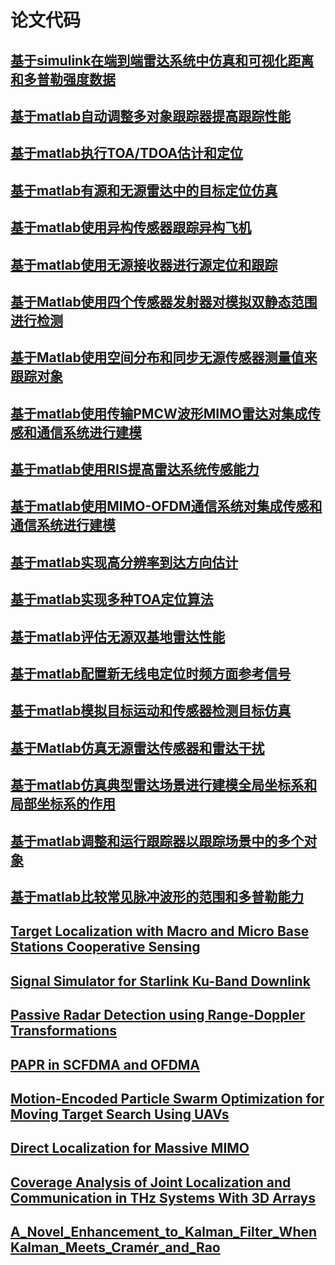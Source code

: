# 论文代码
## [基于simulink在端到端雷达系统中仿真和可视化距离和多普勒强度数据](https://yangpannanren.github.io/Paper_Code/#/基于simulink在端到端雷达系统中仿真和可视化距离和多普勒强度数据/)
## [基于matlab自动调整多对象跟踪器提高跟踪性能](https://yangpannanren.github.io/Paper_Code/#/基于matlab自动调整多对象跟踪器提高跟踪性能/)
## [基于matlab执行TOA/TDOA估计和定位](https://yangpannanren.github.io/Paper_Code/#/基于matlab执行TOATDOA估计和定位/)
## [基于matlab有源和无源雷达中的目标定位仿真](https://yangpannanren.github.io/Paper_Code/#/基于matlab有源和无源雷达中的目标定位仿真/)
## [基于matlab使用异构传感器跟踪异构飞机](https://yangpannanren.github.io/Paper_Code/#/基于matlab使用异构传感器跟踪异构飞机/)
## [基于matlab使用无源接收器进行源定位和跟踪](https://yangpannanren.github.io/Paper_Code/#/基于matlab使用无源接收器进行源定位和跟踪/)
## [基于Matlab使用四个传感器发射器对模拟双静态范围进行检测](https://yangpannanren.github.io/Paper_Code/#/基于Matlab使用四个传感器发射器对模拟双静态范围进行检测/)
## [基于Matlab使用空间分布和同步无源传感器测量值来跟踪对象](https://yangpannanren.github.io/Paper_Code/#/基于Matlab使用空间分布和同步无源传感器测量值来跟踪对象/)
## [基于matlab使用传输PMCW波形MIMO雷达对集成传感和通信系统进行建模](https://yangpannanren.github.io/Paper_Code/#/基于matlab使用传输PMCW波形MIMO雷达对集成传感和通信系统进行建模/)
## [基于matlab使用RIS提高雷达系统传感能力](https://yangpannanren.github.io/Paper_Code/#/基于matlab使用RIS提高雷达系统传感能力/)
## [基于matlab使用MIMO-OFDM通信系统对集成传感和通信系统进行建模](https://yangpannanren.github.io/Paper_Code/#/基于matlab使用MIMO-OFDM通信系统对集成传感和通信系统进行建模/)
## [基于matlab实现高分辨率到达方向估计](https://yangpannanren.github.io/Paper_Code/#/基于matlab实现高分辨率到达方向估计/)
## [基于matlab实现多种TOA定位算法](https://yangpannanren.github.io/Paper_Code/#/基于matlab实现多种TOA定位算法/)
## [基于matlab评估无源双基地雷达性能](https://yangpannanren.github.io/Paper_Code/#/基于matlab评估无源双基地雷达性能/)
## [基于matlab配置新无线电定位时频方面参考信号](https://yangpannanren.github.io/Paper_Code/#/基于matlab配置新无线电定位时频方面参考信号/)
## [基于matlab模拟目标运动和传感器检测目标仿真](https://yangpannanren.github.io/Paper_Code/#/基于matlab模拟目标运动和传感器检测目标仿真/)
## [基于Matlab仿真无源雷达传感器和雷达干扰](https://yangpannanren.github.io/Paper_Code/#/基于Matlab仿真无源雷达传感器和雷达干扰/)
## [基于matlab仿真典型雷达场景进行建模全局坐标系和局部坐标系的作用](https://yangpannanren.github.io/Paper_Code/#/基于matlab仿真典型雷达场景进行建模全局坐标系和局部坐标系的作用/)
## [基于matlab调整和运行跟踪器以跟踪场景中的多个对象](https://yangpannanren.github.io/Paper_Code/#/基于matlab调整和运行跟踪器以跟踪场景中的多个对象/)
## [基于matlab比较常见脉冲波形的范围和多普勒能力](https://yangpannanren.github.io/Paper_Code/#/基于matlab比较常见脉冲波形的范围和多普勒能力/)
## [Target Localization with Macro and Micro Base Stations Cooperative Sensing](https://yangpannanren.github.io/Paper_Code/#/Target_Localization_with_Macro_and_Micro_Base_Stations_Cooperative_Sensing/)
## [Signal Simulator for Starlink Ku-Band Downlink](https://yangpannanren.github.io/Paper_Code/#/Signal_Simulator_for_Starlink_Ku-Band_Downlink/)
## [Passive Radar Detection using Range-Doppler Transformations](https://yangpannanren.github.io/Paper_Code/#/Passive_Radar_Detection_using_Range-Doppler_Transformations/)
## [PAPR in SCFDMA and OFDMA](https://yangpannanren.github.io/Paper_Code/#/PAPR_in_SC_FDMA_and_OFDMA/)
## [Motion-Encoded Particle Swarm Optimization for Moving Target Search Using UAVs](https://yangpannanren.github.io/Paper_Code/#/Motion_Encoded_Particle_Swarm_Optimization(MPSO)/)
## [Direct Localization for Massive MIMO](https://yangpannanren.github.io/Paper_Code/#/Direct_Localization_for_Massive_MIMO/)
## [Coverage Analysis of Joint Localization and Communication in THz Systems With 3D Arrays](https://yangpannanren.github.io/Paper_Code/#/Coverage_Analysis_of_Joint_Localization_and_Communication_in_THz_Systems_With_3D_Arrays/)
## [A_Novel_Enhancement_to_Kalman_Filter_WhenKalman_Meets_Cramér_and_Rao](https://yangpannanren.github.io/Paper_Code/#/A_Novel_Enhancement_to_Kalman_Filter_WhenKalman_Meets_Cramér_and_Rao/)